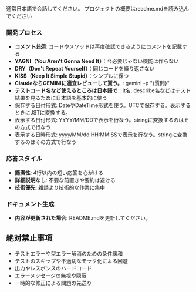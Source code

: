 通常日本語で会話してください。
プロジェクトの概要はreadme.mdを読み込んでください

### 開発プロセス
- **コメント必須**: コードやメソッドは再度確認できるようにコメントを記載する
- **YAGNI（You Aren't Gonna Need It）**：今必要じゃない機能は作らない
- **DRY（Don't Repeat Yourself）**：同じコードを繰り返さない
- **KISS（Keep It Simple Stupid）**：シンプルに保つ
- **ClaudeならGEMINIに適宜レビューして貰う。**: gemini -p "{質問}"
- **テストコード名など使えるところは日本語で**：it名, describe名などはテスト結果を見るために日本語を基本的に使う
- 保存する日付形式: DateやDateTime形式を使う。UTCで保存する。表示するときにJSTに変換する。
- 表示する日付形式: YYYY/MM/DDで表示を行なう。stringに変換するのはその方式で行なう
- 表示する日時形式: yyyy/MM/dd HH:MM:SSで表示を行なう。stringに変換するのはその方式で行なう

### 応答スタイル
- **簡潔性**: 4行以内の短い応答を心がける
- **詳細説明なし**: 不要な前置きや要約は避ける
- **技術優先**: 雑談より技術的な作業に集中

### ドキュメント生成
- **内容が更新された場合**: README.mdを更新してください。

## 絶対禁止事項
- テストエラーや型エラー解消のための条件緩和
- テストのスキップや不適切なモック化による回避
- 出力やレスポンスのハードコード
- エラーメッセージの無視や隠蔽
- 一時的な修正による問題の先送り

